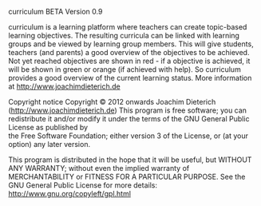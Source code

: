 curriculum BETA Version 0.9

curriculum is a learning platform where teachers can create topic-based learning objectives.
The resulting curricula can be linked with learning groups and be viewed by learning group members. 
This will give students, teachers (and parents) a good overview of the objectives to be achieved. 
Not yet reached objectives are shown in red - if a objective is achieved, it will be shown in green or orange (if achieved with help). 
So curriculum provides a good overview of the current learning status. 
More information at http://www.joachimdieterich.de

Copyright notice
Copyright © 2012 onwards Joachim Dieterich (http://www.joachimdieterich.de)
This program is free software; you can redistribute it and/or modify it under the terms of the GNU General Public License as published by  
the Free Software Foundation; either version 3 of the License, or (at your option) any later version.                                   

This program is distributed in the hope that it will be useful, but WITHOUT ANY WARRANTY; without even the implied warranty of        
MERCHANTABILITY or FITNESS FOR A PARTICULAR PURPOSE.  See the GNU General Public License for more details: http://www.gnu.org/copyleft/gpl.html 